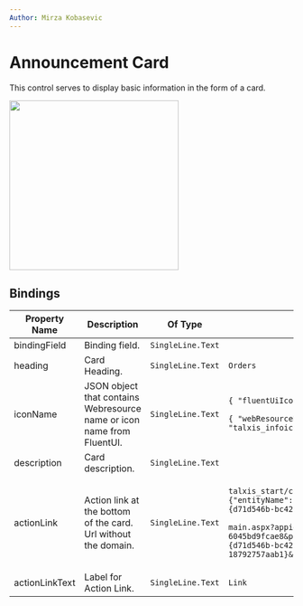 ```yaml
---
Author: Mirza Kobasevic
---
```

# Announcement Card

This control serves to display basic information in the form of a card. 

<img src='/.attachments/applications/Controls/announcementcard.png' width="300px" />


## Bindings

<table>
  <thead>
    <tr>
      <th>Property Name</th>
      <th>Description</th>
      <th>Of Type</th>
      <th>Input</th>
      <th>Usage</th>
      <th>Required</th>
    </tr>
  </thead>
  <tbody>
    <tr>
      <td>bindingField</td>
      <td>Binding field.</td>
      <td><code>SingleLine.Text</code></td>
      <td/>
      <td><code>bound</code></td>
      <td><code>true</code></td>
    </tr>
    <tr>
      <td>heading</td>
      <td>Card Heading.</td>
      <td><code>SingleLine.Text</code></td>
      <td><code>Orders</code></td>
      <td><code>input</code></td>
      <td><code>false</code></td>
    </tr>
    <tr>
      <td>iconName</td>
      <td>JSON object that contains Webresource name or icon name from FluentUI.</td>
      <td><code>SingleLine.Text</code></td>
      <td>
        <p><code>{ "fluentUiIconName": "LineChart" }</code></p>
        <p><code>{ "webResourceName": "talxis_infoicon.svg" }</code></p>
      </td>
      <td><code>input</code></td>
      <td><code>false</code></td>
    </tr>
    <tr>
      <td>description</td>
      <td>Card description.</td>
      <td><code>SingleLine.Text</code></td>
      <td></td>
      <td><code>input</code></td>
      <td><code>false</code></td>
    </tr>
    <tr>
      <td>actionLink</td>
      <td>Action link at the bottom of the card. Url without the domain.</td>
      <td><code>SingleLine.Text</code></td>
      <td>
        <p><code>talxis_start/control/view?data={"entityName":"account","viewId":"{d71d546b-bc42-405b-9238-18792757aab1}"}</code></p>
        <p><code>main.aspx?appid=07bc5f7b-b043-ef11-bfe2-6045bd9fcae8&pagetype=entitylist&viewid={d71d546b-bc42-405b-9238-18792757aab1}&etn=account</code></p>
      </td>
      <td><code>input</code></td>
      <td><code>false</code></td>
    </tr>
    <tr>
      <td>actionLinkText</td>
      <td>Label for Action Link.</td>
      <td><code>SingleLine.Text</code></td>
      <td><code>Link</code></td>
      <td><code>input</code></td>
      <td><code>false</code></td>
    </tr>
  </tbody>
</table>
